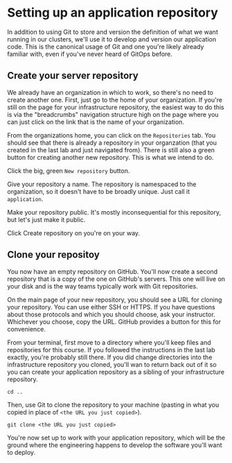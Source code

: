 # Setting up an application repository

In addition to using Git to store and version the definition of what we want running in our clusters, we'll use it to develop and version our application code. This is the canonical usage of Git and one you're likely already familiar with, even if you've never heard of GitOps before.

## Create your server repository

We already have an organization in which to work, so there's no need to create another one. First, just go to the home of your organization. If you're still on the page for your infrastructure repository, the easiest way to do this is via the "breadcrumbs" navigation structure high on the page where you can just click on the link that is the name of your organization.

From the organizations home, you can click on the `Repositories` tab. You should see that there is already a repository in your organzation (that you created in the last lab and just navigated from). There is still also a green button for creating another new repository. This is what we intend to do.

Click the big, green `New repository` button.

Give your repository a name. The repository is namespaced to the organization, so it doesn't have to be broadly unique. Just call it `application`.

Make your repository public. It's mostly inconsequential for this repository, but let's just make it public.

Click Create repository on you're on your way.

## Clone your repositoy

You now have an empty repository on GitHub. You'll now create a second repository that is a copy of the one on GitHub's servers. This one will live on your disk and is the way teams typically work with Git repositories.

On the main page of your new repository, you should see a URL for cloning your repository. You can use either SSH or HTTPS. If you have questions about those protocols and which you should choose, ask your instructor. Whichever you choose, copy the URL. GitHub provides a button for this for convenience.

From your terminal, first move to a directory where you'll keep files and repositories for this course. If you followed the instructions in the last lab exactly, you're probably still there. If you did change directories into the infrastructure repository you cloned, you'll wan to return back out of it so you can create your application repository as a sibling of your infrastructure repository.

```
cd ..
```

Then, use Git to clone the repository to your machine (pasting in what you copied in place of `<the URL you just copied>`).

```
git clone <the URL you just copied>
```

You're now set up to work with your application repository, which will be the ground where the engineering happens to develop the software you'll want to deploy.
